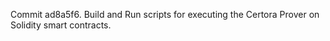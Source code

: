 Commit ad8a5f6.                    Build and Run scripts for executing the Certora Prover on Solidity smart contracts.